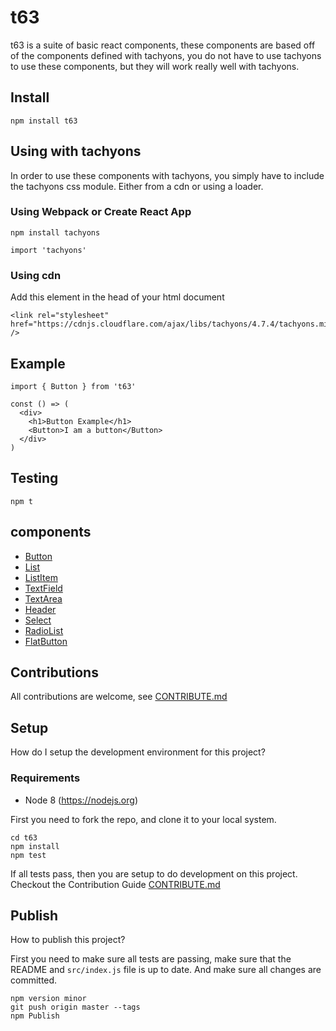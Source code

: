 # t63

t63 is a suite of basic react components, these components are based off of the
components defined with tachyons, you do not have to use tachyons to use these
components, but they will work really well with tachyons.

## Install

```
npm install t63
```

## Using with tachyons

In order to use these components with tachyons, you simply have to include the
tachyons css module. Either from a cdn or using a loader.

### Using Webpack or Create React App

```
npm install tachyons
```

```
import 'tachyons'
```

### Using cdn

Add this element in the head of your html document

```
<link rel="stylesheet" href="https://cdnjs.cloudflare.com/ajax/libs/tachyons/4.7.4/tachyons.min.css" />
```

## Example

```
import { Button } from 't63'

const () => (
  <div>
    <h1>Button Example</h1>
    <Button>I am a button</Button>
  </div>
)
```

## Testing

`npm t`

## components

* [Button](src/button/README.md)
* [List](src/list/README.md)
* [ListItem](src/list-item/README.md)
* [TextField](src/text-field/README.md)
* [TextArea](src/text-area/README.md)
* [Header](src/header/README.md)
* [Select](src/select/README.md)
* [RadioList](src/radio-list/README.md)
* [FlatButton](src/flat-button/README.md)

## Contributions

All contributions are welcome, see [CONTRIBUTE.md](CONTRIBUTE.md)


## Setup

How do I setup the development environment for this project?

### Requirements

* Node 8 (https://nodejs.org)

First you need to fork the repo, and clone it to your local system.

```
cd t63
npm install
npm test
```

If all tests pass, then you are setup to do development on this project. Checkout the Contribution Guide [CONTRIBUTE.md](CONTRIBUTE.md)

## Publish

How to publish this project?

First you need to make sure all tests are passing, make sure that the README and `src/index.js` file is up to date. And make sure all changes are committed.

```
npm version minor
git push origin master --tags
npm Publish
```
